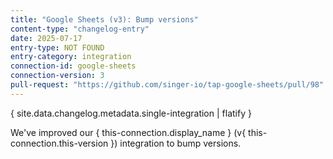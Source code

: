 ```yaml
---
title: "Google Sheets (v3): Bump versions"
content-type: "changelog-entry"
date: 2025-07-17
entry-type: NOT FOUND
entry-category: integration
connection-id: google-sheets
connection-version: 3
pull-request: "https://github.com/singer-io/tap-google-sheets/pull/98"
---
```

{ site.data.changelog.metadata.single-integration | flatify }

We've improved our { this-connection.display_name } (v{ this-connection.this-version }) integration to bump versions.